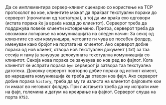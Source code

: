 Да се имплементира сервер-клиент сценарио со користење на TCP протоколот во кое, клиентите можат да праќаат текстуални пораки
до серверот (прочитани од тастатура), а тој да им враќа ехо одговори (истата порака ќе ја враќа назад до клиентот). 
Серверот треба да поддржува повеќе клиенти истовремено.
Притоа, серверот треба да овозможи логирање на комуникацијата на следен начин:
За секој од клиентите со кои комуницира, четовите ги чува во посебен фолдер, именуван како бројот на портата на клиентот.
Ако серверот добие порака од нов клиент, отвора нов текстуален документ (.txt) за таа сесија и таму ја зачувува целокупната
текстуална комуникација со клиентот. Секоја нова порака се зачувува во нов ред во фајлот. Кога клиентот ќе 
испрати порака  ``bye`` серверот ја затвора таа текстуална датотека. Доколку серверот повторно добие порака од
истиот клиент, во наредната комуникација ќе треба да отвори нов фајл. 
Ако серверот добие порака ``history``, треба да му ги излиста на клиентот фајловите кои ги имаат во неговиот фолдер. 
При листањето треба да му испрати име на фајл, големина и датум на креирање на фајлот.
Серверот слуша на порта ``9753``.